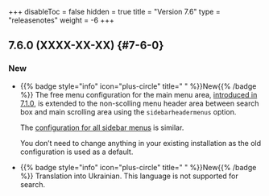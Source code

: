 +++
disableToc = false
hidden = true
title = "Version 7.6"
type = "releasenotes"
weight = -6
+++

## 7.6.0 (XXXX-XX-XX) {#7-6-0}

### New

- {{% badge style="info" icon="plus-circle" title=" " %}}New{{% /badge %}} The free menu configuration for the main menu area, [introduced in 7.1.0](introduction/releasenotes/7/1), is extended to the non-scolling menu header area between search box and main scrolling area using the `sidebarheadermenus` option.

  The [configuration for all sidebar menus](/configuration/sidebar/menus#defining-sidebar-menus) is similar.

  You don’t need to change anything in your existing installation as the old configuration is used as a default.

- {{% badge style="info" icon="plus-circle" title=" " %}}New{{% /badge %}} Translation into Ukrainian. This language is not supported for search.
